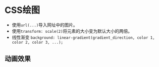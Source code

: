 # CSS绘图

- 使用`url(...)`导入网址中的图片。
- 使用`transform: scale(2)`将元素的大小变为默认大小的两倍。
- 线性渐变 `background: linear-gradient(gradient_direction, color 1, color 2, color 3, ...);`

## 动画效果
